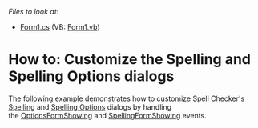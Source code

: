 <!-- default file list -->
*Files to look at*:

* [Form1.cs](./CS/SpellingFormsShowingEvent/Form1.cs) (VB: [Form1.vb](./VB/SpellingFormsShowingEvent/Form1.vb))
<!-- default file list end -->
# How to: Customize the Spelling and Spelling Options dialogs


The following example demonstrates how to customize Spell Checker's <a href="https://documentation.devexpress.com/#WindowsForms/CustomDocument8595">Spelling</a> and <a href="https://documentation.devexpress.com/#WindowsForms/CustomDocument8597">Spelling Options</a> dialogs by handling the <a href="https://documentation.devexpress.com/#WindowsForms/DevExpressXtraSpellCheckerSpellChecker_OptionsFormShowingtopic">OptionsFormShowing</a> and <a href="https://documentation.devexpress.com/#WindowsForms/DevExpressXtraSpellCheckerSpellChecker_SpellingFormShowingtopic">SpellingFormShowing</a> events.<br><br>

<br/>


